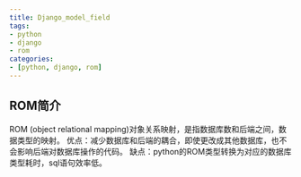 ```yaml
---
title: Django_model_field
tags:
- python
- django
- rom
categories:
- [python, django, rom]
---
```

## ROM简介
ROM (object relational mapping)对象关系映射，是指数据库数和后端之间，数据类型的映射。
优点：减少数据库和后端的耦合，即使更改成其他数据库，也不会影响后端对数据库操作的代码。
缺点：python的ROM类型转换为对应的数据库类型耗时，sql语句效率低。
<!-- more -->

